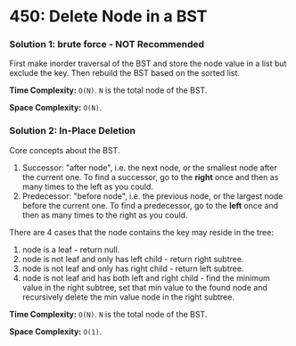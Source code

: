 # 450: Delete Node in a BST

### Solution 1: brute force - NOT Recommended
First make inorder traversal of the BST and store the node value in a list but exclude the key. Then rebuild the BST based on the sorted list.

**Time Complexity:** `O(N)`. `N` is the total node of the BST.

**Space Complexity:** `O(N)`.

### Solution 2: In-Place Deletion
Core concepts about the BST.
1. Successor: "after node", i.e. the next node, or the smallest node after the current one. To find a successor, go to the **right** once and then as many times to the left as you could.
2. Predecessor: "before node", i.e. the previous node, or the largest node before the current one. To find a predecessor, go to the **left** once and then as many times to the right as you could.

There are 4 cases that the node contains the key may reside in the tree:
1. node is a leaf - return null.
2. node is not leaf and only has left child - return right subtree.
3. node is not leaf and only has right child - return left subtree.
4. node is not leaf and has both left and right child - find the minimum value in the right subtree, set that min value to the found node and recursively delete the min value node in the right subtree.

**Time Complexity:** `O(N)`. `N` is the total node of the BST.

**Space Complexity:** `O(1)`.
